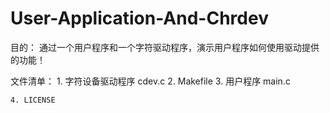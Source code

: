 User-Application-And-Chrdev
===========================
目的：
    通过一个用户程序和一个字符驱动程序，演示用户程序如何使用驱动提供的功能！

文件清单：
    1. 字符设备驱动程序 cdev.c
    2. Makefile
    3. 用户程序 main.c
  
    4. LICENSE 
  
